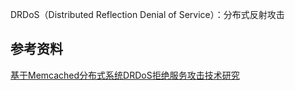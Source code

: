 DRDoS（Distributed Reflection Denial of Service）：分布式反射攻击

## 参考资料
[基于Memcached分布式系统DRDoS拒绝服务攻击技术研究](https://blog.csdn.net/microzone/article/details/79262549)
